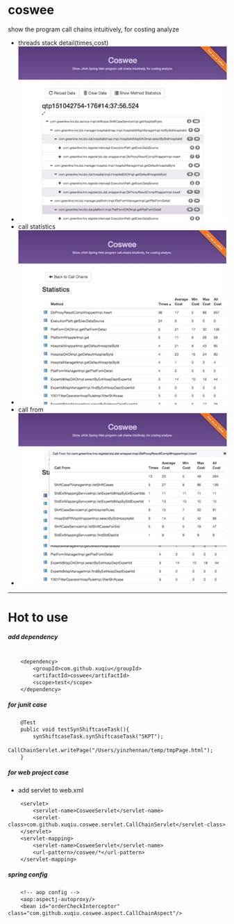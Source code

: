 # coswee
show the program call chains intuitively, for costing analyze

- threads stack detail(times,cost)
- ![image](readme-img/coswee_stack.png)
- call statistics
- ![image](readme-img/call_statistics.png)
- call from
- ![image](readme-img/call_from.png)

*****

# Hot to use
##### add dependency
<pre><code>
    &lt;dependency&gt;
        &lt;groupId&gt;com.github.xuqiu&lt;/groupId&gt;
        &lt;artifactId&gt;coswee&lt;/artifactId&gt;
        &lt;scope&gt;test&lt;/scope&gt;
    &lt;/dependency&gt;
</code></pre>

##### for junit case

<pre><code>    @Test
    public void testSynShiftcaseTask(){
        synShiftcaseTask.synShiftcaseTask("SKPT");
        CallChainServlet.writePage("/Users/yinzhennan/temp/tmpPage.html");
    }</code></pre>
    
##### for web project case
- add servlet to web.xml
<pre><code>    &lt;servlet&gt;
        &lt;servlet-name&gt;CosweeServlet&lt;/servlet-name&gt;
        &lt;servlet-class&gt;com.github.xuqiu.coswee.servlet.CallChainServlet&lt;/servlet-class&gt;
    &lt;/servlet&gt;
    &lt;servlet-mapping&gt;
        &lt;servlet-name&gt;CosweeServlet&lt;/servlet-name&gt;
        &lt;url-pattern&gt;/coswee/*&lt;/url-pattern&gt;
    &lt;/servlet-mapping&gt;</code></pre>
##### spring config
<pre><code>    &lt;!-- aop config --&gt;
    &lt;aop:aspectj-autoproxy/&gt;
    &lt;bean id=&quot;orderCheckInterceptor&quot; class=&quot;com.github.xuqiu.coswee.aspect.CallChainAspect&quot;/&gt;</code></pre>